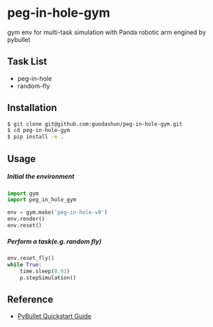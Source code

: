 # peg-in-hole-gym

gym env for multi-task simulation with Panda robotic arm engined by pybullet

## Task List

- peg-in-hole
- random-fly

## Installation

```bash
$ git clone git@github.com:guodashun/peg-in-hole-gym.git
$ cd peg-in-hole-gym
$ pip install -e .
```

## Usage

##### Initial the environment

```python
import gym
import peg_in_hole_gym

env = gym.make('peg-in-hole-v0')
env.render()
env.reset()
```

##### Perform a task(e.g. random fly)

```python
env.reset_fly()
while True:
	time.sleep(0.01)
	p.stepSimulation()
```

## Reference

- [PyBullet Quickstart Guide](https://docs.google.com/document/d/10sXEhzFRSnvFcl3XxNGhnD4N2SedqwdAvK3dsihxVUA/edit?usp=sharing)


